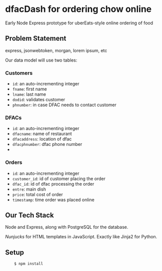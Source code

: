 # dfacDash for ordering chow online
  Early Node Express prototype for uberEats-style online ordering of food
## Problem Statement
express, jsonwebtoken, morgan, lorem ipsum, etc

Our data model will use two tables:

### Customers

- `id`: an auto-incrementing integer
- `fname`: first name
- `lname`: last name
- `dodid`: validates customer
- `phnumber`: in case DFAC needs to contact customer

### DFACs

- `id`: an auto-incrementing integer
- `dfacname`: name of restaurant
- `dfacaddress`: location of dfac
- `dfacphnumber`: dfac phone number
- 
### Orders

- `id`: an auto-incrementing integer
- `customer_id`: id of customer placing the order
- `dfac_id`: id of dfac processing the order
- `entre`: main dish
- `price`: total cost of order
- `timestamp`: time order was placed online

## Our Tech Stack

Node and Express, along with PostgreSQL for the database.

*Nunjucks* for HTML templates in JavaScript. Exactly like Jinja2 for Python.


## Setup


```
    $ npm install
```